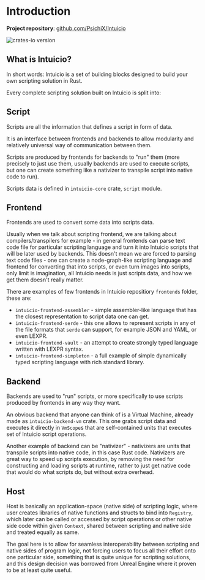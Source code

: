 # Introduction

**Project repository**: [github.com/PsichiX/Intuicio](https://github.com/PsichiX/Intuicio)

![crates-io version](https://raster.shields.io/crates/v/intuicio-core.png)

## What is Intuicio?

In short words: Intuicio is a set of building blocks designed to build your own scripting solution in Rust.

Every complete scripting solution built on Intuicio is split into:

## Script

Scripts are all the information that defines a script in form of data.

It is an interface between frontends and backends to allow modularity and relatively universal way of communication between them.

Scripts are produced by frontends for backends to "run" them (more precisely to just use them, usually backends are used to execute scripts, but one can create something like a nativizer to transpile script into native code to run).

Scripts data is defined in `intuicio-core` crate, `script` module.

## Frontend

Frontends are used to convert some data into scripts data.

Usually when we talk about scripting frontend, we are talking about compilers/transpilers for example - in general frontends can parse text code file for particular scripting language and turn it into Intuicio scripts that will be later used by backends. This doesn't mean we are forced to parsing text code files - one can create a node-graph-like scripting language and frontend for converting that into scripts, or even turn images into scripts, only limit is imagination, all Intuicio needs is just scripts data, and how we get them doesn't really matter.

There are examples of few frontends in Intuicio repositiory `frontends` folder, these are:
- `intuicio-frontend-assembler` - simple assembler-like language that has the closest representation to script data one can get.
- `intuicio-frontend-serde` - this one allows to represent scripts in any of the file formats that `serde` can support, for example JSON and YAML, or even LEXPR.
- `intuicio-frontend-vault` - an attempt to create strongly typed language written with LEXPR syntax.
- `intuicio-frontend-simpleton` - a full example of simple dynamically typed scripting language with rich standard library.

## Backend

Backends are used to "run" scripts, or more specifically to use scripts produced by frontends in any way they want.

An obvious backend that anyone can think of is a Virtual Machine, already made as `intuicio-backend-vm` crate. This one grabs script data and executes it directly in `VmScope`s that are self-contained units that executes set of Intuicio script operations.

Another example of backend can be "nativizer" - nativizers are units that transpile scripts into native code, in this case Rust code. Nativizers are great way to speed up scripts execution, by removing the need for constructing and loading scripts at runtime, rather to just get native code that would do what scripts do, but without extra overhead.

## Host

Host is basically an application-space (native side) of scripting logic, where user creates libraries of native functions and structs to bind into `Registry`, which later can be called or accessed by script operations or other native side code within given `Context`, shared between scripting and native side and treated equally as same.

The goal here is to allow for seamless interoperability between scripting and native sides of program logic, not forcing users to focus all their effort onto one particular side, something that is quite unique for scripting solutions, and this design decision was borrowed from Unreal Engine where it proven to be at least quite useful.